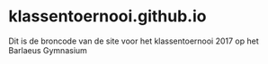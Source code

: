 # klassentoernooi.github.io
Dit is de broncode van de site voor het klassentoernooi 2017 op het Barlaeus Gymnasium
